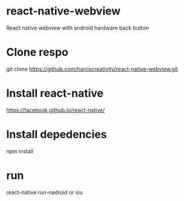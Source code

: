 # react-native-webview
React native webview with android hardware back button
# Clone respo
git clone https://github.com/harriscreativity/react-native-webview.git
# Install react-native
https://facebook.github.io/react-native/
# Install depedencies
npm install
# run
react-native run-nadroid or ios
